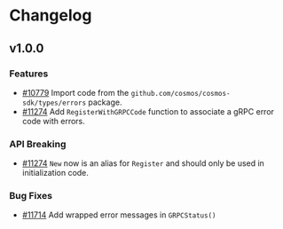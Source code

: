 <!--
Guiding Principles:

Changelogs are for humans, not machines.
There should be an entry for every single version.
The same types of changes should be grouped.
Versions and sections should be linkable.
The latest version comes first.
The release date of each version is displayed.
Mention whether you follow Semantic Versioning.

Usage:

Change log entries are to be added to the Unreleased section under the
appropriate stanza (see below). Each entry should ideally include a tag and
the Github issue reference in the following format:

* (<tag>) [#<issue-number>] Changelog message.

Types of changes (Stanzas):

"Features" for new features.
"Improvements" for changes in existing functionality.
"Deprecated" for soon-to-be removed features.
"Bug Fixes" for any bug fixes.
"API Breaking" for breaking exported APIs used by developers building on SDK.
Ref: https://keepachangelog.com/en/1.0.0/
-->

# Changelog

## v1.0.0

### Features

* [\#10779](https://github.com/cosmos/cosmos-sdk/pull/10779) Import code from the `github.com/cosmos/cosmos-sdk/types/errors` package.
* [\#11274](https://github.com/cosmos/cosmos-sdk/pull/11274) Add `RegisterWithGRPCCode` function to associate a gRPC error code with errors.

### API Breaking

* [\#11274](https://github.com/cosmos/cosmos-sdk/pull/11274) `New` now is an alias for `Register` and should only be used in initialization code.

### Bug Fixes

* [\#11714](https://github.com/cosmos/cosmos-sdk/pull/11714) Add wrapped error messages in `GRPCStatus()`

